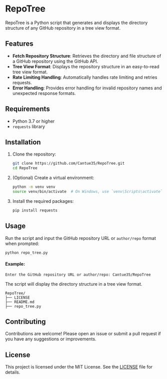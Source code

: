 # RepoTree

RepoTree is a Python script that generates and displays the directory structure of any GitHub repository in a tree view format.

## Features

- **Fetch Repository Structure**: Retrieves the directory and file structure of a GitHub repository using the GitHub API.
- **Tree View Format**: Displays the repository structure in an easy-to-read tree view format.
- **Rate Limiting Handling**: Automatically handles rate limiting and retries requests.
- **Error Handling**: Provides error handling for invalid repository names and unexpected response formats.

## Requirements

- Python 3.7 or higher
- `requests` library

## Installation

1. Clone the repository:
    ```sh
    git clone https://github.com/Cantue35/RepoTree.git
    cd RepoTree
    ```

2. (Optional) Create a virtual environment:
    ```sh
    python -m venv venv
    source venv/bin/activate  # On Windows, use `venv\Scripts\activate`
    ```

3. Install the required packages:
    ```sh
    pip install requests
    ```

## Usage

Run the script and input the GitHub repository URL or `author/repo` format when prompted:

```sh
python repo_tree.py
```

#### Example:
```
Enter the GitHub repository URL or author/repo: Cantue35/RepoTree
```

The script will display the directory structure in a tree view format.

```
RepoTree/
├── LICENSE
├── README.md
├── repo_tree.py
```

## Contributing

Contributions are welcome! Please open an issue or submit a pull request if you have any suggestions or improvements.

## License

This project is licensed under the MIT License. See the [LICENSE](LICENSE) file for details.
